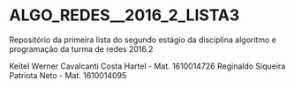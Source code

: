 # ALGO_REDES__2016_2_LISTA3
Repositório da primeira lista do segundo estágio da disciplina algoritmo e programação da turma de redes 2016.2

Keitel Werner Cavalcanti Costa Hartel - Mat. 1610014726
Reginaldo Siqueira Patriota Neto - Mat. 1610014095
